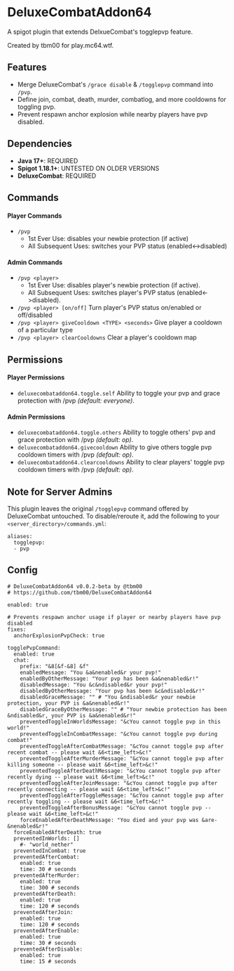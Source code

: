 # DeluxeCombatAddon64
A spigot plugin that extends DelxueCombat's togglepvp feature.

Created by tbm00 for play.mc64.wtf.

## Features
- Merge DeluxeCombat's `/grace disable` & `/togglepvp` command into `/pvp`.
- Define join, combat, death, murder, combatlog, and more cooldowns for toggling pvp.
- Prevent respawn anchor explosion while nearby players have pvp disabled.

## Dependencies
- **Java 17+**: REQUIRED
- **Spigot 1.18.1+**: UNTESTED ON OLDER VERSIONS
- **DeluxeCombat**: REQUIRED

## Commands
#### Player Commands
- `/pvp`
    - 1st Ever Use: disables your newbie protection (if active)
    - All Subsequent Uses: switches your PVP status (enabled<->disabled)

#### Admin Commands
- `/pvp <player>`
    - 1st Ever Use: disables player's newbie protection (if active).
    - All Subsequent Uses: switches player's PVP status (enabled<->disabled).
- `/pvp <player> [on/off]` Turn player's PVP status on/enabled or off/disabled
- `/pvp <player> giveCooldown <TYPE> <seconds>` Give player a cooldown of a particular type
- `/pvp <player> clearCooldowns` Clear a player's cooldown map

## Permissions
#### Player Permissions
- `deluxecombataddon64.toggle.self` Ability to toggle your pvp and grace protection with /pvp *(default: everyone)*.

#### Admin Permissions
- `deluxecombataddon64.toggle.others` Ability to toggle others' pvp and grace protection with /pvp *(default: op)*.
- `deluxecombataddon64.givecooldown` Ability to give others toggle pvp cooldown timers with /pvp *(default: op)*.
- `deluxecombataddon64.clearcooldowns` Ability to clear players' toggle pvp cooldown timers with /pvp *(default: op)*.

## Note for Server Admins
This plugin leaves the original `/togglepvp` command offered by DeluxeCombat untouched. To disable/reroute it, add the following to your `<server_directory>/commands.yml`: 
```
aliases:
  togglepvp:
  - pvp
```

## Config
```
# DeluxeCombatAddon64 v0.0.2-beta by @tbm00
# https://github.com/tbm00/DeluxeCombatAddon64

enabled: true

# Prevents respawn anchor usage if player or nearby players have pvp disabled
fixes:
  anchorExplosionPvpCheck: true

togglePvpCommand:
  enabled: true
  chat:
    prefix: "&8[&f-&8] &f"
    enabledMessage: "You &a&nenabled&r your pvp!"
    enabledByOtherMessage: "Your pvp has been &a&nenabled&r!"
    disabledMessage: "You &c&ndisabled&r your pvp!"
    disabledByOtherMessage: "Your pvp has been &c&ndisabled&r!"
    disabledGraceMessage: "" # "You &ndisabled&r your newbie protection, your PVP is &a&nenabled&r!"
    disabledGraceByOtherMessage: "" # "Your newbie protection has been &ndisabled&r, your PVP is &a&nenabled&r!"
    preventedToggleInWorldsMessage: "&cYou cannot toggle pvp in this world!"
    preventedToggleInCombatMessage: "&cYou cannot toggle pvp during combat!"
    preventedToggleAfterCombatMessage: "&cYou cannot toggle pvp after recent combat -- please wait &6<time_left>&c!"
    preventedToggleAfterMurderMessage: "&cYou cannot toggle pvp after killing someone -- please wait &6<time_left>&c!"
    preventedToggleAfterDeathMessage: "&cYou cannot toggle pvp after recently dying -- please wait &6<time_left>&c!"
    preventedToggleAfterJoinMessage: "&cYou cannot toggle pvp after recently connecting -- please wait &6<time_left>&c!"
    preventedToggleAfterToggleMessage: "&cYou cannot toggle pvp after recently toggling -- please wait &6<time_left>&c!"
    preventedToggleAfterBonusMessage: "&cYou cannot toggle pvp -- please wait &6<time_left>&c!"
    forceEnabledAfterDeathMessage: "You died and your pvp was &are-&nenabled&r!"
  forceEnabledAfterDeath: true
  preventedInWorlds: []
    #- "world_nether"
  preventedInCombat: true
  preventedAfterCombat:
    enabled: true
    time: 30 # seconds
  preventedAfterMurder:
    enabled: true
    time: 300 # seconds
  preventedAfterDeath:
    enabled: true
    time: 120 # seconds
  preventedAfterJoin:
    enabled: true
    time: 120 # seconds
  preventedAfterEnable:
    enabled: true
    time: 30 # seconds
  preventedAfterDisable:
    enabled: true
    time: 15 # seconds
```